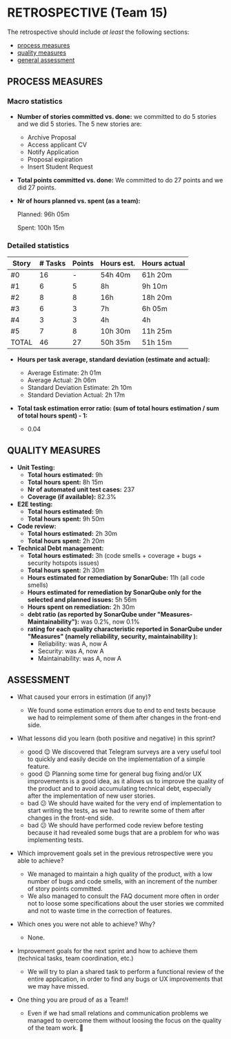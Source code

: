 RETROSPECTIVE (Team 15)
=====================================

The retrospective should include _at least_ the following
sections:

- [process measures](#process-measures)
- [quality measures](#quality-measures)
- [general assessment](#assessment)

## PROCESS MEASURES

### Macro statistics

- **Number of stories committed vs. done:**
  we committed to do 5 stories and we did 5 stories.
  The 5 new stories are:
  - Archive Proposal
  - Access applicant CV
  - Notify Application
  - Proposal expiration
  - Insert Student Request

- **Total points committed vs. done:**
  We committed to do 27 points and we did 27 points.

- **Nr of hours planned vs. spent (as a team):**

  Planned: 96h 05m

  Spent: 100h 15m

### Detailed statistics

| Story  | # Tasks | Points | Hours est. | Hours actual |
|--------|---------|--------|------------|--------------|
|   #0   |    16   |   -    |  54h 40m   |   61h 20m    |
|   #1   |    6    |   5    |     8h     |   9h 10m     |
|   #2   |    8    |   8    |    16h     |   18h 20m    |
|   #3   |    6    |   3    |     7h     |   6h 05m     |
|   #4   |    3    |   3    |     4h     |     4h       |
|   #5   |    7    |   8    |  10h 30m   |   11h 25m    |
| TOTAL  |    46   |   27   |  50h 35m   |   51h 15m    |


- **Hours per task average, standard deviation (estimate and actual):**
  - Average Estimate: 2h 01m
  - Average Actual: 2h 06m
  - Standard Deviation Estimate: 2h 10m
  - Standard Deviation Actual: 2h 17m

- **Total task estimation error ratio: (sum of total hours estimation / sum of total hours spent) - 1:**
  - 0.04

## QUALITY MEASURES

- **Unit Testing:**
  - **Total hours estimated:** 9h
  - **Total hours spent:** 8h 15m
  - **Nr of automated unit test cases:** 237
  - **Coverage (if available):** 82.3%
- **E2E testing:**
  - **Total hours estimated:** 9h
  - **Total hours spent:** 9h 50m
- **Code review:**
  - **Total hours estimated:** 2h 30m
  - **Total hours spent:** 2h 20m
- **Technical Debt management:**
  - **Total hours estimated:** 3h (code smells + coverage + bugs + security hotspots issues)
  - **Total hours spent:** 2h 30m
  - **Hours estimated for remediation by SonarQube:** 11h (all code smells)
  - **Hours estimated for remediation by SonarQube only for the selected and planned issues:** 5h 56m
  - **Hours spent on remediation:** 2h 30m
  - **debt ratio (as reported by SonarQube under "Measures-Maintainability"):** was 0.2%, now 0.1%
  - **rating for each quality characteristic reported in SonarQube under "Measures" (namely reliability, security, maintainability ):**
    - Reliability: was A, now A
    - Security: was A, now A
    - Maintainability: was A, now A

## ASSESSMENT

- What caused your errors in estimation (if any)?
    - We found some estimation errors due to end to end tests because we had to reimplement some of them after changes in the front-end side.
    
- What lessons did you learn (both positive and negative) in this sprint?
    - good 😌 We discovered that Telegram surveys are a very useful tool to quickly and easily decide on the implementation of a simple feature.    
    - good 😌 Planning some time for general bug fixing and/or UX improvements is a good idea, as it allows us to improve the quality of the product and to avoid accumulating technical debt, especially after the implementation of new user stories.
    - bad  😕 We should have waited for the very end of implementation to start writing the tests, as we had to rewrite some of them after changes in the front-end side.
    - bad  😕 We should have performed code review before testing because it had revealed some bugs that are a problem for who was implementing tests.

- Which improvement goals set in the previous retrospective were you able to achieve?
    - We managed to maintain a high quality of the product, with a low number of bugs and code smells, with an increment of the number of story points committed.
    - We also managed to consult the FAQ document more often in order not to loose some specifications about the user stories we commited and not to waste time in the correction of features.


- Which ones you were not able to achieve? Why?
    - None.

- Improvement goals for the next sprint and how to achieve them (technical tasks, team coordination, etc.)
    - We will try to plan a  shared task to perform a functional review of the entire application, in order to find any bugs or UX improvements that we may have missed.
     
    

- One thing you are proud of as a Team!!
    - Even if we had small relations and communication problems we managed to overcome them without loosing the focus on the quality of the team work. 💜
